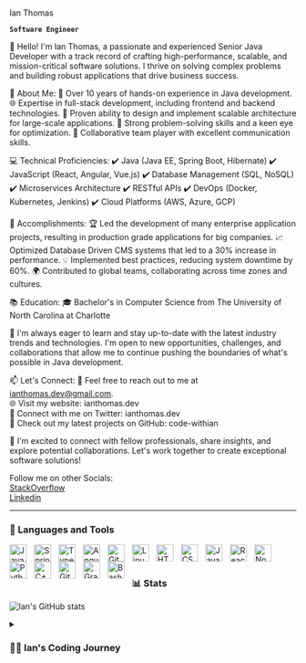 # 
Ian Thomas

**`Software Engineer`**

👋 Hello! I'm Ian Thomas, a passionate and experienced Senior Java Developer with a track record of crafting high-performance, scalable, and mission-critical software solutions. I thrive on solving complex problems and building robust applications that drive business success.

🔷 About Me:
🚀 Over 10 years of hands-on experience in Java development.
🌐 Expertise in full-stack development, including frontend and backend technologies.
💼 Proven ability to design and implement scalable architecture for large-scale applications.
🧩 Strong problem-solving skills and a keen eye for optimization.
👥 Collaborative team player with excellent communication skills.

💻 Technical Proficiencies:
✔️ Java (Java EE, Spring Boot, Hibernate)
✔️ JavaScript (React, Angular, Vue.js)
✔️ Database Management (SQL, NoSQL)
✔️ Microservices Architecture
✔️ RESTful APIs
✔️ DevOps (Docker, Kubernetes, Jenkins)
✔️ Cloud Platforms (AWS, Azure, GCP)

📜 Accomplishments:
🏆 Led the development of many enterprise application projects, resulting in production grade applications for big companies.
📈 Optimized Database Driven CMS systems that led to a 30% increase in performance.
💡 Implemented best practices, reducing system downtime by 60%.
🌍 Contributed to global teams, collaborating across time zones and cultures.

📚 Education:
🎓 Bachelor's in Computer Science from The University of North Carolina at Charlotte

🌟 I'm always eager to learn and stay up-to-date with the latest industry trends and technologies. I'm open to new opportunities, challenges, and collaborations that allow me to continue pushing the boundaries of what's possible in Java development.

📫 Let's Connect:
📧 Feel free to reach out to me at ianthomas.dev@gmail.com.  
🌐 Visit my website: ianthomas.dev  
📱 Connect with me on Twitter: ianthomas.dev  
📸 Check out my latest projects on GitHub: code-withian  

🙌 I'm excited to connect with fellow professionals, share insights, and explore potential collaborations. Let's work together to create exceptional software solutions!


Follow me on other Socials: </br>
<a target="_blank" href="https://stackoverflow.com/users/11056800/codewithian">StackOverflow</a> </br>
<a target="_blank" href="https://www.linkedin.com/in/ianhalfpenny1">Linkedin</a>


---

### 🧰 Languages and Tools

<img align="left" alt="Java" width="30px" style="padding-right:10px;" src="https://cdn.jsdelivr.net/gh/devicons/devicon/icons/java/java-original.svg"/>
<img align="left" alt="Spring" width="30px" style="padding-right:10px;" src="https://cdn.jsdelivr.net/gh/devicons/devicon/icons/spring/spring-original.svg" />
<img align="left" alt="TypeScript" width="30px" style="padding-right:10px;" src="https://cdn.jsdelivr.net/gh/devicons/devicon/icons/typescript/typescript-plain.svg" />
<img align="left" alt="Angular" width="30px" style="padding-right:10px;" src="https://cdn.jsdelivr.net/gh/devicons/devicon/icons/angularjs/angularjs-plain.svg" />
<img align="left" alt="Git" width="30px" style="padding-right:10px;" src="https://cdn.jsdelivr.net/gh/devicons/devicon/icons/git/git-original.svg" />
<img align="left" alt="Linux" width="30px" style="padding-right:10px;" src="https://cdn.jsdelivr.net/gh/devicons/devicon/icons/linux/linux-original.svg" />
<img align="left" alt="HTML" width="30px" style="padding-right:10px;" src="https://cdn.jsdelivr.net/gh/devicons/devicon/icons/html5/html5-plain.svg" />
<img align="left" alt="CSS" width="30px" style="padding-right:10px;" src="https://cdn.jsdelivr.net/gh/devicons/devicon/icons/css3/css3-plain.svg" />
<img align="left" alt="JavaScript" width="30px" style="padding-right:10px;" src="https://cdn.jsdelivr.net/gh/devicons/devicon/icons/javascript/javascript-plain.svg" />
<img align="left" alt="React" width="30px" style="padding-right:10px;" src="https://cdn.jsdelivr.net/gh/devicons/devicon/icons/react/react-original.svg" />
<img align="left" alt="NodeJS" width="30px" style="padding-right:10px;" src="https://cdn.jsdelivr.net/gh/devicons/devicon/icons/nodejs/nodejs-original.svg" />
<img align="left" alt="Python" width="30px" style="padding-right:10px;" src="https://cdn.jsdelivr.net/gh/devicons/devicon/icons/python/python-plain.svg" />
<img align="left" alt="C++" width="30px" style="padding-right:10px;" src="https://cdn.jsdelivr.net/gh/devicons/devicon/icons/cplusplus/cplusplus-line.svg" />
<img align="left" alt="GitHub" width="30px" style="padding-right:10px;" src="https://cdn.jsdelivr.net/gh/devicons/devicon/icons/github/github-original.svg" />
<img align="left" alt="Gradle" width="30px" style="padding-right:10px;" src="https://cdn.jsdelivr.net/gh/devicons/devicon/icons/gradle/gradle-plain.svg" />
<img align="left" alt="Bash" width="30px" style="padding-right:10px;" src="https://cdn.jsdelivr.net/gh/devicons/devicon/icons/bash/bash-original.svg" />
<br />


#

### 📊 Stats

![Ian's GitHub stats](https://github-readme-stats.vercel.app/api?username=code-withian&show_icons=true&theme=gruvbox)



<details>
 <summary><h3>👨‍💻 Ian's Coding Journey</h3></summary>
 I began coding at age 12 coming from a gaming background. While attending University at Charlotte I worked two internships in software engineering. This later led to me working in the Retail, Financial, Security & Cloud software industry professionally. I have been developing code for over 10 years. I enjoy learning, teaching, mentoring and winning as a team on complex software projects! 

[website]: https://codewithian.com
